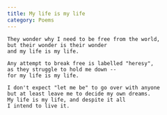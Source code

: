 ```yaml
---
title: My life is my life
category: Poems
---
```


    They wonder why I need to be free from the world,
    but their wonder is their wonder
    and my life is my life.

    Any attempt to break free is labelled "heresy",
    as they struggle to hold me down --
    for my life is my life.

    I don't expect "let me be" to go over with anyone
    but at least leave me to decide my own dreams.
    My life is my life, and despite it all
    I intend to live it.


